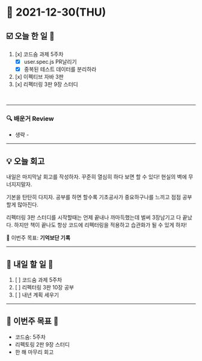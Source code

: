 # 📆 2021-12-30(THU)
## ☑️ 오늘 한 일 📑
1. [x] 코드숨 과제 5주차
   - [x] user.spec.js PR날리기
   - [x] 중복된 테스트 데이터를 분리하라 
2. [x] 이펙티브 자바 3판 
3. [x] 리펙터링 3판 9장 스터디
<br>

***

### 🔍️ 배운거 Review

- 생략 - 

***
## 💡  오늘  회고 

내일은 마지막날 회고를 작성하자. 꾸준히 열심히 하다 보면 할 수 있다! 현실의 벽에 무너지지말자. 

기본을 탄탄히 다지자. 공부를 하면 할수록 기초공사가 중요하구나를 느끼고 점점 공부할게 많아진다. 

리펙터링 3판 스터디를 시작할때는 언제 끝내나 까마득했는데 벌써 3장남기고 다 끝났다. 하지만 책이 끝나도
항상 코드에 리펙터링을 적용하고 습관화가 될 수 있게 하자! 

🎯 이번주 목표: **기억보단 기록** 

***

## 🎯 내일 할 일 🎯
1. [ ] 코드숨 과제 5주차
2. [ ] 리펙터링 3판 10장 공부 
3. [ ] 내년 계획 세우기

***

## 🏁 이번주 목표 🏁
- 코드숨: 5주차
- 리펙토링 2판 9장 스터디
- 한 해 마무리 회고 
